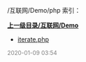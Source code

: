/互联网/Demo/php 索引：


**[上一级目录/互联网/Demo](/互联网/Demo/index.md)**

- [iterate.php](/互联网/Demo/php/iterate.php)


<font size=2 color='grey'> 2020-01-09 03:54 </font>
